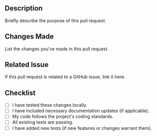 ## Description

Briefly describe the purpose of this pull request.

## Changes Made

List the changes you've made in this pull request.

## Related Issue

If this pull request is related to a GitHub issue, link it here.

## Checklist

- [ ] I have tested these changes locally.
- [ ] I have included necessary documentation updates (if applicable).
- [ ] My code follows the project's coding standards.
- [ ] All existing tests are passing.
- [ ] I have added new tests (if new features or changes warrant them).
